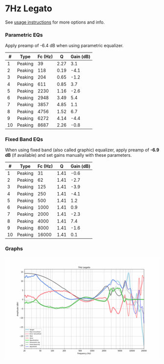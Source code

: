 # 7Hz Legato
See [usage instructions](https://github.com/jaakkopasanen/AutoEq#usage) for more options and info.

### Parametric EQs
Apply preamp of -6.4 dB when using parametric equalizer.

|   # | Type    |   Fc (Hz) |    Q |   Gain (dB) |
|-----|---------|-----------|------|-------------|
|   1 | Peaking |        39 | 2.27 |         3.1 |
|   2 | Peaking |       118 | 0.19 |        -4.1 |
|   3 | Peaking |       204 | 0.65 |        -1.2 |
|   4 | Peaking |       611 | 0.85 |         3.7 |
|   5 | Peaking |      2230 | 1.16 |        -2.6 |
|   6 | Peaking |      2948 | 3.49 |         5.4 |
|   7 | Peaking |      3857 | 4.85 |         1.1 |
|   8 | Peaking |      4756 | 1.52 |         6.7 |
|   9 | Peaking |      6272 | 4.14 |        -4.4 |
|  10 | Peaking |      8687 | 2.26 |        -0.8 |

### Fixed Band EQs
When using fixed band (also called graphic) equalizer, apply preamp of **-6.9 dB** (if available) and set gains manually with these parameters.

|   # | Type    |   Fc (Hz) |    Q |   Gain (dB) |
|-----|---------|-----------|------|-------------|
|   1 | Peaking |        31 | 1.41 |        -0.6 |
|   2 | Peaking |        62 | 1.41 |        -2.7 |
|   3 | Peaking |       125 | 1.41 |        -3.9 |
|   4 | Peaking |       250 | 1.41 |        -4.1 |
|   5 | Peaking |       500 | 1.41 |         1.2 |
|   6 | Peaking |      1000 | 1.41 |         0.9 |
|   7 | Peaking |      2000 | 1.41 |        -2.3 |
|   8 | Peaking |      4000 | 1.41 |         7.4 |
|   9 | Peaking |      8000 | 1.41 |        -1.6 |
|  10 | Peaking |     16000 | 1.41 |         0.1 |

### Graphs
![](./7Hz%20Legato.png)
